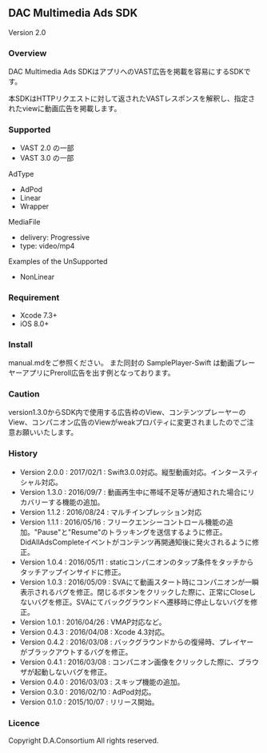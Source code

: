 ## DAC Multimedia Ads SDK

Version 2.0

### Overview

DAC Multimedia Ads SDKはアプリへのVAST広告を掲載を容易にするSDKです。

本SDKはHTTPリクエストに対して返されたVASTレスポンスを解釈し、指定されたviewに動画広告を掲載します。


### Supported

- VAST 2.0 の一部
- VAST 3.0 の一部

AdType
- AdPod
- Linear
- Wrapper

MediaFile
- delivery: Progressive
- type: video/mp4

Examples of the UnSupported
- NonLinear


### Requirement

- Xcode 7.3+
- iOS 8.0+


### Install

manual.mdをご参照ください。
また同封の SamplePlayer-Swift は動画プレーヤーアプリにPreroll広告を出す例となっております。

### Caution

version1.3.0からSDK内で使用する広告枠のView、コンテンツプレーヤーのView、コンパニオン広告のViewがweakプロパティに変更されましたのでご注意お願いいたします。


### History
- Version 2.0.0 : 2017/02/1 : Swift3.0.0対応。縦型動画対応。インタースティシャル対応。
- Version 1.3.0 : 2016/09/7 : 動画再生中に帯域不足等が通知された場合にリカバリーする機能の追加。
- Version 1.1.2 : 2016/08/24 : マルチインプレッション対応
- Version 1.1.1 : 2016/05/16 : フリークエンシーコントロール機能の追加。"Pause"と"Resume"のトラッキングを送信するように修正。DidAllAdsCompleteイベントがコンテンツ再開通知後に発火されるように修正。
- Version 1.0.4 : 2016/05/11 : staticコンパニオンのタップ条件をタッチからタッチアップインサイドに修正。
- Version 1.0.3 : 2016/05/09 : SVAにて動画スタート時にコンパニオンが一瞬表示されるバグを修正。閉じるボタンをクリックした際に、正常にCloseしないバグを修正。SVAにてバックグラウンドへ遷移時に停止しないバグを修正。
- Version 1.0.1 : 2016/04/26 : VMAP対応など。
- Version 0.4.3 : 2016/04/08 : Xcode 4.3対応。
- Version 0.4.2 : 2016/03/08 : バックグラウンドからの復帰時、プレイヤーがブラックアウトするバグを修正。
- Version 0.4.1 : 2016/03/08 : コンパニオン画像をクリックした際に、ブラウザが起動しないバグを修正。
- Version 0.4.0 : 2016/03/03 : スキップ機能の追加。
- Version 0.3.0 : 2016/02/10 : AdPod対応。
- Version 0.1.0 : 2015/10/07 : リリース開始。

### Licence

Copyright D.A.Consortium All rights reserved.
